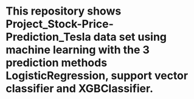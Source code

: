 # This repository shows Project_Stock-Price-Prediction_Tesla data set using machine learning with the 3 prediction methods LogisticRegression, support vector classifier and XGBClassifier.

